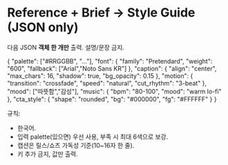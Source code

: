 # Reference + Brief → Style Guide (JSON only)
다음 JSON **객체 한 개만** 출력. 설명/문장 금지.

{
  "palette": ["#RRGGBB", "..."],
  "font": { "family": "Pretendard", "weight": "600", "fallback": ["Arial","Noto Sans KR"] },
  "caption": { "align": "center", "max_chars": 16, "shadow": true, "bg_opacity": 0.15 },
  "motion": { "transition": "crossfade", "speed": "natural", "cut_rhythm": "3-beat" },
  "mood": ["따뜻함","감성"],
  "music": { "bpm": "80-100", "mood": "warm lo-fi" },
  "cta_style": { "shape": "rounded", "bg": "#000000", "fg": "#FFFFFF" }
}

규칙:
- 한국어.
- 입력 palette(있으면) 우선 사용, 부족 시 최대 6색으로 보강.
- 캡션은 릴스/쇼츠 가독성 기준(10~16자 한 줄).
- 키 추가 금지, 값만 출력.
